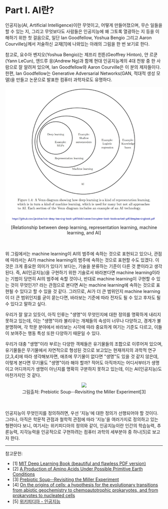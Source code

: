 # Part I. AI란?

인공지능(AI, Artificial Intelligence)이란 무엇이고, 어떻게 만들어졌으며, 무슨 일들을 할 수 있는 지, 그리고 무엇보다도 사람들은 인공지능에 왜 그토록 열광하는 지 등을 이해하기 위한 첫 걸음으로, 일단  Ian Goodfellow, Yoshua Bengio 그리고 Aaron Courville님께서 저술하신 교재[1]에 나와있는 아래의 그림을 한 번 보기로 한다. 

참고로, 요수아 벤지오(Yoshua Bengio)는 제프리 힌튼(Geoffrey Hinton), 얀 르쿤(Yann LeCun), 앤드루 응(Andrew Ng)과 함께 현대 인공지능계의 4대 천왕 중 한 사람으로 잘 알려져 있으며, Ian Goodfellow와 Aaron Courville은 이 분의 제자들이다. 한편, Ian Goodfellow는 Generative Adversarial Networks(GAN, 적대적 생성 모델)을 만들고 논문으로 발표한 컴퓨터 과학자로도 유명하다.


<div style="text-align: center;">
  <img src="https://github.com/iispace/AI/raw/main/Pictures/Relationship%20between%20AI%20technology_.jpg" alter="Relationship between deep learning, representation learning, machine learning, and AI" width=600/><br>
  [Relationship between deep learning, representation learning, machine learning, and AI]
<br>
</div>

<br><br>
위 그림에서는 machine learning이 AI의 범주에 속하는 것으로 표현되고 있으나, 관점에 따라서는 AI가 machine learning의 범주에 속하는 것으로 표현할 수도 있겠다. 이것은 크게 중요한 의미가 있다기 보다는, 기술을 분류하는 기준이 다른 것 뿐이라고 생각된다. 즉, AI(인공지능)을 구현하기 위한 기술로서 바라본다면 machine learning이라는 기법이 당연히 AI의 범주에 속할 것이나, 반대로 machine learning이 구현할 수 있는 것이 무엇인가? 라는 관점으로 본다면 AI는 machine learning에 속하는 것으로 표현될 수 있다고 할 수 있을 것 같다. 그러므로, AI가 더 큰 범위인지 machine learning이 더 큰 범위인지를 굳이 묻는다면, 바라보는 기준에 따라 전자도 될 수 있고 후자도 될 수 있다고 말하고 싶다.  

우리가 잘 알고 있듯이, 아직 인류는 "생명"이 무엇인지에 대한 정의를 명확하게 내리지 못하고 있는데, 이는 "생명"이라 불리우는 개체들의 속성이 너무나 다양하고, 경계가 불분명하며, 각 학문 분야에서 바라보는 시각에 따라 중요하게 여기는 기준도 다르고, 이들이 보여주는 행동 특성 또한 다양하기 때문일 수 있다. 

우리가 대충 "생명"이라 부르는 다양한 객체들은 유기물들의 조합으로 이루어져 있으며, 유기물들은 무기물에서 자연적으로 형성된 것으로 보고있는 현재까지의 과학적 연구[2,3,4]에 따라 생각해보자면, 애초에 무기물이 없다면 "생명"도 있을 것 같지 않은데, 이렇게 본다면 무기물도 "생명"이라 해야 할까? 적어도 아직까지는 어디서부터가 생명이고 어디까지가 생명이 아닌지를 명확히 구분하지 못하고 있는데, 이는 AI(인공지능)도 마찬가지인 것 같다.

<div style="text-align: center;">
  <img src="https://github.com/user-attachments/assets/1728d940-1567-4269-8d0e-6af4b1b5daa1"><br>
  그림출처: Prebiotic Soup--Revisiting the Miller Experiment[3]<br>  
</div>
<br><br>

인공지능이 무엇인지를 정의하려면, 우선 '지능'에 대한 정의가 선행되어야 할 것이다. 그러나, 아직은 학문적 관점과 철학적 관점에 따라 '지능'을 여러가지로 정의하고 있는 형편이다 보니, 여기서는 위키피디아의 정의와 같이, 인공지능이란 인간의 학습능력, 추론능력, 지각능력을 인공적으로 구현하려는 컴퓨터 과학의 세부분야 중 하나[5]로 보고자 한다.



<hr>
참고문헌:

- [1] [MIT Deep Learning Book (beautiful and flawless PDF version)](https://github.com/janishar/mit-deep-learning-book-pdf/blob/master/complete-book-bookmarked-pdf/deeplearningbook.pdf)
- [2] [A Production of Amino Acids Under Possible Primitive Earth Conditions](https://www.science.org/doi/10.1126/science.117.3046.528)
- [3] [Prebiotic Soup--Revisiting the Miller Experiment](https://www.science.org/doi/10.1126/science.1085145)
- [4] [On the origins of cells: a hypothesis for the evolutionary transitions from abiotic geochemistry to chemoautotrophic prokaryotes, and from prokaryotes to nucleated cells](https://pubmed.ncbi.nlm.nih.gov/12594918/)
- [5] [위키피디아 - 인공지능](https://ko.wikipedia.org/wiki/%EC%9D%B8%EA%B3%B5%EC%A7%80%EB%8A%A5)
  
